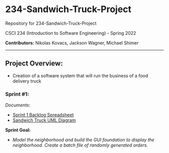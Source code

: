 # 234-Sandwich-Truck-Project

Repository for 234-Sandwich-Truck-Project

CSCI 234 (Introduction to Software Engineering) - Spring 2022

**Contributors:** Nikolas Kovacs, Jackson Wagner, Michael Shimer



---
## Project Overview:

- Creation of a software system that will run the business of a food delivery truck

### Sprint #1: 
*Documents*:
 - [Sprint 1 Backlog Spreadsheet](https://docs.google.com/spreadsheets/d/1dCywnvdkOuftok5vNE39xSt9anSWkck5EAbAx4W9aYU/edit?usp=sharing)
 - [Sandwich Truck UML Diagram](https://lucid.app/lucidchart/932988ef-f22d-4d04-b39d-3a65a11236fe/edit?invitationId=inv_91029a7d-43b5-4ddf-94fe-f16673a04c81&page=0_0#)
 
**Sprint Goal:** 
 - _Model the neighborhood and build the GUI foundation to display the neighborhood. Create a batch file of randomly generated orders._  


